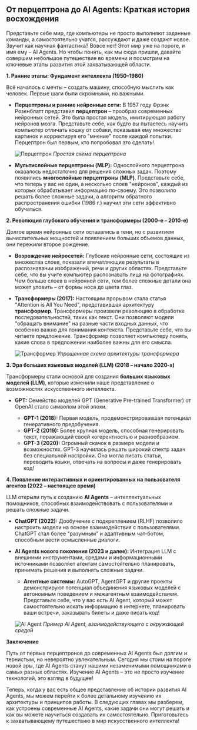 ## От перцептрона до AI Agents: Краткая история восхождения

Представьте себе мир, где компьютеры не просто выполняют заданные команды, а самостоятельно учатся, рассуждают и даже создают новое. Звучит как научная фантастика? Вовсе нет! Этот мир уже на пороге, и имя ему – AI Agents. Но чтобы понять, как мы сюда пришли, давайте совершим небольшое путешествие во времени и посмотрим на ключевые этапы развития этой захватывающей области.

**1. Ранние этапы: Фундамент интеллекта (1950–1980)**

Всё началось с мечты – создать машину, способную мыслить как человек. Первые шаги были скромными, но важными.

*   **Перцептроны и ранние нейронные сети:** В 1957 году Фрэнк Розенблатт представил **перцептрон** – прообраз современных нейронных сетей. Это была простая модель, имитирующая работу нейронов мозга. Представьте себе, как будто вы пытаетесь научить компьютер отличать кошку от собаки, показывая ему множество картинок и корректируя его "мнение" после каждой попытки. Перцептрон был первым, кто попробовал это сделать!

    ![Перцептрон](https://upload.wikimedia.org/wikipedia/commons/thumb/c/c7/Perceptron.svg/440px-Perceptron.svg.png)
    *Простая схема перцептрона*

*   **Мультислойные перцептроны (MLP):** Однослойного перцептрона оказалось недостаточно для решения сложных задач. Поэтому появились **многослойные перцептроны (MLP)**. Представьте себе, что теперь у вас не один, а несколько слоев "нейронов", каждый из которых обрабатывает информацию по-своему. Это позволило решать более сложные задачи, а алгоритм обратного распространения ошибки (1986 г.) научил эти сети эффективно обучаться.

**2. Революция глубокого обучения и трансформеры (2000-е – 2010-е)**

Долгое время нейронные сети оставались в тени, но с развитием вычислительных мощностей и появлением больших объемов данных, они пережили второе рождение.

*   **Возрождение нейросетей:** Глубокие нейронные сети, состоящие из множества слоев, показали впечатляющие результаты в распознавании изображений, речи и других областях. Представьте себе, что вы учите компьютер распознавать лица на фотографиях. Чем больше слоев в нейронной сети, тем более сложные детали она может уловить – от формы носа до цвета глаз.

*   **Трансформеры (2017):** Настоящим прорывом стала статья "Attention is All You Need", представившая архитектуру **трансформер**. Трансформеры произвели революцию в обработке последовательностей, таких как текст. Они позволяют модели "обращать внимание" на разные части входных данных, что особенно важно для понимания контекста. Представьте себе, что вы читаете предложение. Трансформер позволяет компьютеру понять, какие слова в предложении наиболее важны для его смысла.

    ![Трансформер](https://miro.medium.com/v2/resize:fit:1400/1*W2fF_R_XF-m-Mt5o0-Q4gQ.png)
    *Упрощенная схема архитектуры трансформера*

**3. Эра больших языковых моделей (LLM) (2018 – начало 2020-х)**

Трансформеры стали основой для создания **больших языковых моделей (LLM)**, которые изменили наше представление о возможностях искусственного интеллекта.

*   **GPT:** Семейство моделей GPT (Generative Pre-trained Transformer) от OpenAI стало символом этой эпохи.

    *   **GPT-1 (2018):** Первая модель, продемонстрировавшая потенциал генеративного предобучения.
    *   **GPT-2 (2019):** Более крупная модель, способная генерировать текст, поражающий своей когерентностью и разнообразием.
    *   **GPT-3 (2020):** Огромный скачок в размере модели и возможностях. GPT-3 научилась решать широкий спектр задач без специальной настройки. Она могла писать статьи, переводить языки, отвечать на вопросы и даже генерировать код!

**4. Появление интерактивных и ориентированных на пользователя агентов (2022 – настоящее время)**

LLM открыли путь к созданию **AI Agents** – интеллектуальных помощников, способных взаимодействовать с пользователями и решать сложные задачи.

*   **ChatGPT (2022):** Дообучение с подкреплением (RLHF) позволило настроить модели на основе взаимодействия с пользователями. ChatGPT стал более "разумным" и адаптивным чат-ботом, способным вести осмысленные диалоги.

*   **AI Agents нового поколения (2023 и далее):** Интеграция LLM с внешними инструментами, средами и информационными источниками позволяет агентам самостоятельно планировать, принимать решения и выполнять сложные задачи.

    *   **Агентные системы:** AutoGPT, AgentGPT и другие проекты демонстрируют потенциал объединения языковых моделей с автономным поведением и межагентным взаимодействием. Представьте себе, что у вас есть AI Agent, который может самостоятельно искать информацию в интернете, планировать ваши встречи, заказывать билеты и даже писать код!

    ![AI Agent](https://www.researchgate.net/publication/344009998/figure/fig1/AS:934134944190464@1599595329189/An-example-of-an-AI-agent-interacting-with-its-environment.png)
    *Пример AI Agent, взаимодействующего с окружающей средой*

**Заключение**

Путь от первых перцептронов до современных AI Agents был долгим и тернистым, но невероятно увлекательным. Сегодня мы стоим на пороге новой эры, где AI Agents станут нашими незаменимыми помощниками в самых разных областях. Изучение AI Agents – это не просто изучение технологий, это взгляд в будущее!

Теперь, когда у вас есть общее представление об истории развития AI Agents, мы можем перейти к более детальному изучению их архитектуры и принципов работы. В следующих главах мы разберем, как устроены современные AI Agents, какие задачи они могут решать и как вы можете научиться создавать их самостоятельно. Приготовьтесь к захватывающему путешествию в мир искусственного интеллекта!
